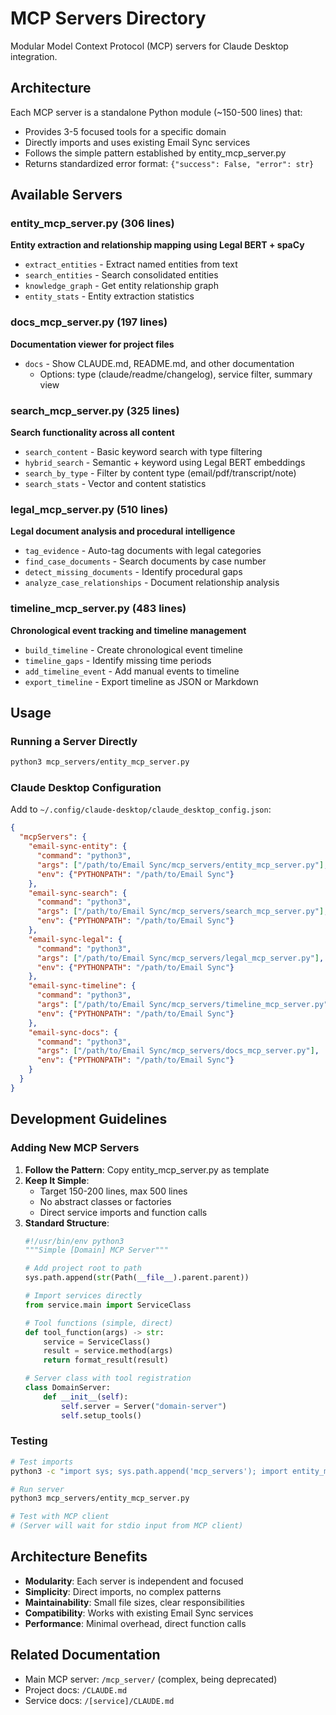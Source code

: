 # MCP Servers Directory

Modular Model Context Protocol (MCP) servers for Claude Desktop integration.

## Architecture

Each MCP server is a standalone Python module (~150-500 lines) that:
- Provides 3-5 focused tools for a specific domain
- Directly imports and uses existing Email Sync services
- Follows the simple pattern established by entity_mcp_server.py
- Returns standardized error format: `{"success": False, "error": str}`

## Available Servers

### entity_mcp_server.py (306 lines)
**Entity extraction and relationship mapping using Legal BERT + spaCy**
- `extract_entities` - Extract named entities from text
- `search_entities` - Search consolidated entities
- `knowledge_graph` - Get entity relationship graph
- `entity_stats` - Entity extraction statistics

### docs_mcp_server.py (197 lines)
**Documentation viewer for project files**
- `docs` - Show CLAUDE.md, README.md, and other documentation
  - Options: type (claude/readme/changelog), service filter, summary view

### search_mcp_server.py (325 lines)
**Search functionality across all content**
- `search_content` - Basic keyword search with type filtering
- `hybrid_search` - Semantic + keyword using Legal BERT embeddings
- `search_by_type` - Filter by content type (email/pdf/transcript/note)
- `search_stats` - Vector and content statistics

### legal_mcp_server.py (510 lines)
**Legal document analysis and procedural intelligence**
- `tag_evidence` - Auto-tag documents with legal categories
- `find_case_documents` - Search documents by case number
- `detect_missing_documents` - Identify procedural gaps
- `analyze_case_relationships` - Document relationship analysis

### timeline_mcp_server.py (483 lines)
**Chronological event tracking and timeline management**
- `build_timeline` - Create chronological event timeline
- `timeline_gaps` - Identify missing time periods
- `add_timeline_event` - Add manual events to timeline
- `export_timeline` - Export timeline as JSON or Markdown

## Usage

### Running a Server Directly
```bash
python3 mcp_servers/entity_mcp_server.py
```

### Claude Desktop Configuration
Add to `~/.config/claude-desktop/claude_desktop_config.json`:

```json
{
  "mcpServers": {
    "email-sync-entity": {
      "command": "python3",
      "args": ["/path/to/Email Sync/mcp_servers/entity_mcp_server.py"],
      "env": {"PYTHONPATH": "/path/to/Email Sync"}
    },
    "email-sync-search": {
      "command": "python3",
      "args": ["/path/to/Email Sync/mcp_servers/search_mcp_server.py"],
      "env": {"PYTHONPATH": "/path/to/Email Sync"}
    },
    "email-sync-legal": {
      "command": "python3",
      "args": ["/path/to/Email Sync/mcp_servers/legal_mcp_server.py"],
      "env": {"PYTHONPATH": "/path/to/Email Sync"}
    },
    "email-sync-timeline": {
      "command": "python3",
      "args": ["/path/to/Email Sync/mcp_servers/timeline_mcp_server.py"],
      "env": {"PYTHONPATH": "/path/to/Email Sync"}
    },
    "email-sync-docs": {
      "command": "python3",
      "args": ["/path/to/Email Sync/mcp_servers/docs_mcp_server.py"],
      "env": {"PYTHONPATH": "/path/to/Email Sync"}
    }
  }
}
```

## Development Guidelines

### Adding New MCP Servers

1. **Follow the Pattern**: Copy entity_mcp_server.py as template
2. **Keep It Simple**:
   - Target 150-200 lines, max 500 lines
   - No abstract classes or factories
   - Direct service imports and function calls
3. **Standard Structure**:
   ```python
   #!/usr/bin/env python3
   """Simple [Domain] MCP Server"""

   # Add project root to path
   sys.path.append(str(Path(__file__).parent.parent))

   # Import services directly
   from service.main import ServiceClass

   # Tool functions (simple, direct)
   def tool_function(args) -> str:
       service = ServiceClass()
       result = service.method(args)
       return format_result(result)

   # Server class with tool registration
   class DomainServer:
       def __init__(self):
           self.server = Server("domain-server")
           self.setup_tools()
   ```

### Testing

```bash
# Test imports
python3 -c "import sys; sys.path.append('mcp_servers'); import entity_mcp_server"

# Run server
python3 mcp_servers/entity_mcp_server.py

# Test with MCP client
# (Server will wait for stdio input from MCP client)
```

## Architecture Benefits

- **Modularity**: Each server is independent and focused
- **Simplicity**: Direct imports, no complex patterns
- **Maintainability**: Small file sizes, clear responsibilities
- **Compatibility**: Works with existing Email Sync services
- **Performance**: Minimal overhead, direct function calls

## Related Documentation

- Main MCP server: `/mcp_server/` (complex, being deprecated)
- Project docs: `/CLAUDE.md`
- Service docs: `/[service]/CLAUDE.md`

